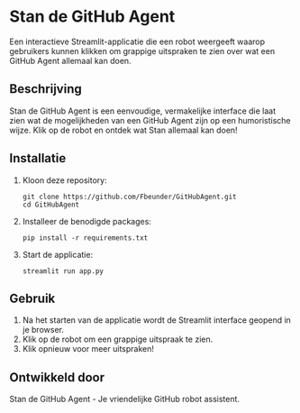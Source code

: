 # Stan de GitHub Agent

Een interactieve Streamlit-applicatie die een robot weergeeft waarop gebruikers kunnen klikken om grappige uitspraken te zien over wat een GitHub Agent allemaal kan doen.

## Beschrijving

Stan de GitHub Agent is een eenvoudige, vermakelijke interface die laat zien wat de mogelijkheden van een GitHub Agent zijn op een humoristische wijze. Klik op de robot en ontdek wat Stan allemaal kan doen!

## Installatie

1. Kloon deze repository:
   ```
   git clone https://github.com/Fbeunder/GitHubAgent.git
   cd GitHubAgent
   ```

2. Installeer de benodigde packages:
   ```
   pip install -r requirements.txt
   ```

3. Start de applicatie:
   ```
   streamlit run app.py
   ```

## Gebruik

1. Na het starten van de applicatie wordt de Streamlit interface geopend in je browser.
2. Klik op de robot om een grappige uitspraak te zien.
3. Klik opnieuw voor meer uitspraken!

## Ontwikkeld door

Stan de GitHub Agent - Je vriendelijke GitHub robot assistent.
